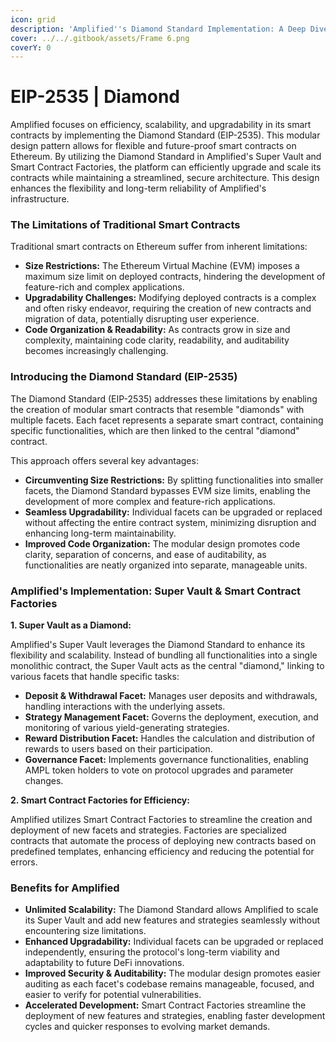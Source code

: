 ```yaml
---
icon: grid
description: 'Amplified''s Diamond Standard Implementation: A Deep Dive into EIP-2535'
cover: ../../.gitbook/assets/Frame 6.png
coverY: 0
---
```


# EIP-2535 | Diamond

Amplified focuses on efficiency, scalability, and upgradability in its smart contracts by implementing the Diamond Standard (EIP-2535). This modular design pattern allows for flexible and future-proof smart contracts on Ethereum. By utilizing the Diamond Standard in Amplified's Super Vault and Smart Contract Factories, the platform can efficiently upgrade and scale its contracts while maintaining a streamlined, secure architecture. This design enhances the flexibility and long-term reliability of Amplified's infrastructure.

### The Limitations of Traditional Smart Contracts

Traditional smart contracts on Ethereum suffer from inherent limitations:

* **Size Restrictions:** The Ethereum Virtual Machine (EVM) imposes a maximum size limit on deployed contracts, hindering the development of feature-rich and complex applications.
* **Upgradability Challenges:** Modifying deployed contracts is a complex and often risky endeavor, requiring the creation of new contracts and migration of data, potentially disrupting user experience.
* **Code Organization & Readability:** As contracts grow in size and complexity, maintaining code clarity, readability, and auditability becomes increasingly challenging.

### Introducing the Diamond Standard (EIP-2535)

The Diamond Standard (EIP-2535) addresses these limitations by enabling the creation of modular smart contracts that resemble "diamonds" with multiple facets. Each facet represents a separate smart contract, containing specific functionalities, which are then linked to the central "diamond" contract.

This approach offers several key advantages:

* **Circumventing Size Restrictions:** By splitting functionalities into smaller facets, the Diamond Standard bypasses EVM size limits, enabling the development of more complex and feature-rich applications.
* **Seamless Upgradability:** Individual facets can be upgraded or replaced without affecting the entire contract system, minimizing disruption and enhancing long-term maintainability.
* **Improved Code Organization:** The modular design promotes code clarity, separation of concerns, and ease of auditability, as functionalities are neatly organized into separate, manageable units.

### Amplified's Implementation: Super Vault & Smart Contract Factories

**1. Super Vault as a Diamond:**

Amplified's Super Vault leverages the Diamond Standard to enhance its flexibility and scalability. Instead of bundling all functionalities into a single monolithic contract, the Super Vault acts as the central "diamond," linking to various facets that handle specific tasks:

* **Deposit & Withdrawal Facet:** Manages user deposits and withdrawals, handling interactions with the underlying assets.
* **Strategy Management Facet:** Governs the deployment, execution, and monitoring of various yield-generating strategies.
* **Reward Distribution Facet:** Handles the calculation and distribution of rewards to users based on their participation.
* **Governance Facet:** Implements governance functionalities, enabling AMPL token holders to vote on protocol upgrades and parameter changes.

**2. Smart Contract Factories for Efficiency:**

Amplified utilizes Smart Contract Factories to streamline the creation and deployment of new facets and strategies. Factories are specialized contracts that automate the process of deploying new contracts based on predefined templates, enhancing efficiency and reducing the potential for errors.

### Benefits for Amplified

* **Unlimited Scalability:** The Diamond Standard allows Amplified to scale its Super Vault and add new features and strategies seamlessly without encountering size limitations.
* **Enhanced Upgradability:** Individual facets can be upgraded or replaced independently, ensuring the protocol's long-term viability and adaptability to future DeFi innovations.
* **Improved Security & Auditability:** The modular design promotes easier auditing as each facet's codebase remains manageable, focused, and easier to verify for potential vulnerabilities.
* **Accelerated Development:** Smart Contract Factories streamline the deployment of new features and strategies, enabling faster development cycles and quicker responses to evolving market demands.
